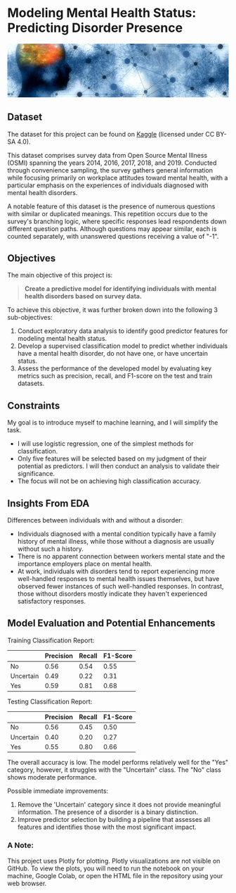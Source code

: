 # Modeling Mental Health Status: Predicting Disorder Presence

![network header](header.png)

## Dataset

The dataset for this project can be found on [Kaggle](https://www.kaggle.com/datasets/tangodelta/api-access-behaviour-anomaly-dataset/data](https://www.kaggle.com/datasets/anth7310/mental-health-in-the-tech-industry)https://www.kaggle.com/datasets/anth7310/mental-health-in-the-tech-industry](https://www.kaggle.com/datasets/anth7310/mental-health-in-the-tech-industry)https://www.kaggle.com/datasets/anth7310/mental-health-in-the-tech-industry) (licensed under CC BY-SA 4.0).

This dataset comprises survey data from Open Source Mental Illness (OSMI) spanning the years 2014, 2016, 2017, 2018, and 2019. Conducted through convenience sampling, the survey gathers general information while focusing primarily on workplace attitudes toward mental health, with a particular emphasis on the experiences of individuals diagnosed with mental health disorders.

A notable feature of this dataset is the presence of numerous questions with similar or duplicated meanings. This repetition occurs due to the survey's branching logic, where specific responses lead respondents down different question paths. Although questions may appear similar, each is counted separately, with unanswered questions receiving a value of "-1".

## Objectives

The main objective of this project is:

> **Create a predictive model for identifying individuals with mental health disorders based on survey data.**

To achieve this objective, it was further broken down into the following 3 sub-objectives:

1. Conduct exploratory data analysis to identify good predictor features for modeling mental health status.
2. Develop a supervised classification model to predict whether individuals have a mental health disorder, do not have one, or have uncertain status.
3. Assess the performance of the developed model by evaluating key metrics such as precision, recall, and F1-score on the test and train datasets.

## Constraints

My goal is to introduce myself to machine learning, and I will simplify the task. 

* I will use logistic regression, one of the simplest methods for classification.
* Only five features will be selected based on my judgment of their potential as predictors. I will then conduct an analysis to validate their significance.
* The focus will not be on achieving high classification accuracy.

## Insights From EDA

Differences between individuals with and without a disorder:

* Individuals diagnosed with a mental condition typically have a family history of mental illness, while those without a diagnosis are usually without such a history.
* There is no apparent connection between workers mental state and the importance employers place on mental health.
* At work, individuals with disorders tend to report experiencing more well-handled responses to mental health issues themselves, but have observed fewer instances of such well-handled responses. In contrast, those without disorders mostly indicate they haven't experienced satisfactory responses.

## Model Evaluation and Potential Enhancements

Training Classification Report:

|           | Precision | Recall | F1-Score |
|-----------|-----------|--------|----------|
| No        | 0.56      | 0.54   | 0.55     |
| Uncertain | 0.49      | 0.22   | 0.31     |
| Yes       | 0.59      | 0.81   | 0.68     |


Testing Classification Report:

|           | Precision | Recall | F1-Score |
|-----------|-----------|--------|----------|
| No        | 0.56      | 0.45   | 0.50     |
| Uncertain | 0.40      | 0.20   | 0.27     |
| Yes       | 0.55      | 0.80   | 0.66     |

The overall accuracy is low. The model performs relatively well for the "Yes" category, however, it struggles with the "Uncertain" class. The "No" class shows moderate performance.

Possible immediate improvements:

1. Remove the 'Uncertain' category since it does not provide meaningful information. The presence of a disorder is a binary distinction.
2. Improve predictor selection by building a pipeline that assesses all features and identifies those with the most significant impact.

### A Note:

This project uses Plotly for plotting. Plotly visualizations are not visible on GitHub. To view the plots, you will need to run the notebook on your machine, Google Colab, or open the HTML file in the repository using your web browser.
